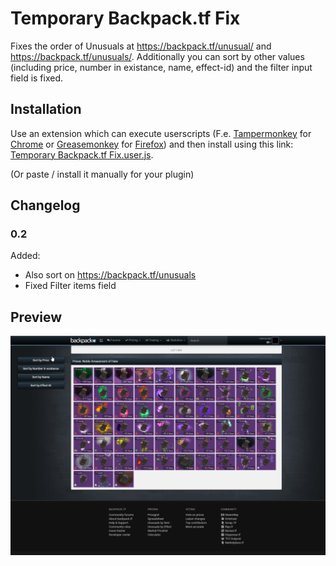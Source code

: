 # Temporary Backpack.tf Fix
Fixes the order of Unusuals at https://backpack.tf/unusual/<unusual> and https://backpack.tf/unusuals/.
Additionally you can sort by other values (including price, number in existance, name, effect-id) and the filter input field is fixed.


## Installation
Use an extension which can execute userscripts (F.e. [Tampermonkey](https://chrome.google.com/webstore/detail/tampermonkey/dhdgffkkebhmkfjojejmpbldmpobfkfo) for [Chrome](https://www.google.com/chrome/) or [Greasemonkey](https://addons.mozilla.org/en-US/firefox/addon/greasemonkey/)  for [Firefox](https://www.mozilla.org/firefox))
and then install using this link: [Temporary Backpack.tf Fix.user.js](https://github.com/NetroScript/Backpack.tf-Unusual-Sorting-Fix/raw/master/Temporary%20Backpack.tf%20Fix.user.js).

(Or paste / install it manually for your plugin)

## Changelog

### 0.2

Added:
* Also sort on https://backpack.tf/unusuals
* Fixed Filter items field

## Preview

![Preview](https://raw.githubusercontent.com/NetroScript/Backpack.tf-Unusual-Sorting-Fix/master/preview.png)